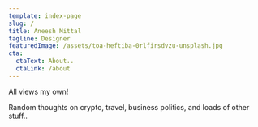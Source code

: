 ```yaml
---
template: index-page
slug: /
title: Aneesh Mittal
tagline: Designer
featuredImage: /assets/toa-heftiba-0rlfirsdvzu-unsplash.jpg
cta:
  ctaText: About..
  ctaLink: /about
---
```

All views my own!

Random thoughts on crypto, travel, business politics, and loads of other stuff..